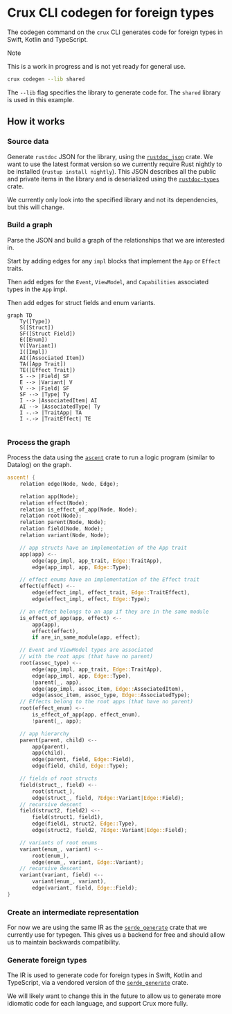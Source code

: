 # Crux CLI codegen for foreign types

The codegen command on the `crux` CLI generates code for foreign types in Swift,
Kotlin and TypeScript.

<!-- prettier-ignore -->
> [!NOTE]
> This is a work in progress and is not yet ready for general use.

```sh
crux codegen --lib shared
```

The `--lib` flag specifies the library to generate code for. The `shared`
library is used in this example.

## How it works

### Source data

Generate `rustdoc` JSON for the library, using the
[`rustdoc_json`][rustdocJsonReference] crate. We want to use the latest format
version so we currently require Rust nightly to be installed
(`rustup install nightly`). This JSON describes all the public and private items
in the library and is deserialized using the
[`rustdoc-types`][rustdocTypesReference] crate.

We currently only look into the specified library and not its dependencies, but
this will change.

### Build a graph

Parse the JSON and build a graph of the relationships that we are interested in.

Start by adding edges for any `impl` blocks that implement the `App` or `Effect`
traits.

Then add edges for the `Event`, `ViewModel`, and `Capabilities` associated types
in the `App` impl.

Then add edges for struct fields and enum variants.

```mermaid
graph TD
    Ty([Type])
    S([Struct])
    SF([Struct Field])
    E([Enum])
    V([Variant])
    I([Impl])
    AI([Associated Item])
    TA([App Trait])
    TE([Effect Trait])
    S --> |Field| SF
    E --> |Variant| V
    V --> |Field| SF
    SF --> |Type| Ty
    I --> |AssociatedItem| AI
    AI --> |AssociatedType| Ty
    I -.-> |TraitApp| TA
    I -.-> |TraitEffect| TE


```

### Process the graph

Process the data using the [`ascent`][ascentCrateReference] crate to run a logic
program (similar to Datalog) on the graph.

```rust
ascent! {
    relation edge(Node, Node, Edge);

    relation app(Node);
    relation effect(Node);
    relation is_effect_of_app(Node, Node);
    relation root(Node);
    relation parent(Node, Node);
    relation field(Node, Node);
    relation variant(Node, Node);

    // app structs have an implementation of the App trait
    app(app) <--
        edge(app_impl, app_trait, Edge::TraitApp),
        edge(app_impl, app, Edge::Type);

    // effect enums have an implementation of the Effect trait
    effect(effect) <--
        edge(effect_impl, effect_trait, Edge::TraitEffect),
        edge(effect_impl, effect, Edge::Type);

    // an effect belongs to an app if they are in the same module
    is_effect_of_app(app, effect) <--
        app(app),
        effect(effect),
        if are_in_same_module(app, effect);

    // Event and ViewModel types are associated
    // with the root apps (that have no parent)
    root(assoc_type) <--
        edge(app_impl, app_trait, Edge::TraitApp),
        edge(app_impl, app, Edge::Type),
        !parent(_, app),
        edge(app_impl, assoc_item, Edge::AssociatedItem),
        edge(assoc_item, assoc_type, Edge::AssociatedType);
    // Effects belong to the root apps (that have no parent)
    root(effect_enum) <--
        is_effect_of_app(app, effect_enum),
        !parent(_, app);

    // app hierarchy
    parent(parent, child) <--
        app(parent),
        app(child),
        edge(parent, field, Edge::Field),
        edge(field, child, Edge::Type);

    // fields of root structs
    field(struct_, field) <--
        root(struct_),
        edge(struct_, field, ?Edge::Variant|Edge::Field);
    // recursive descent
    field(struct2, field2) <--
        field(struct1, field1),
        edge(field1, struct2, Edge::Type),
        edge(struct2, field2, ?Edge::Variant|Edge::Field);

    // variants of root enums
    variant(enum_, variant) <--
        root(enum_),
        edge(enum_, variant, Edge::Variant);
    // recursive descent
    variant(variant, field) <--
        variant(enum_, variant),
        edge(variant, field, Edge::Field);
}
```

### Create an intermediate representation

For now we are using the same IR as the
[`serde_generate`][serdeGenerateReference] crate that we currently use for
typegen. This gives us a backend for free and should allow us to maintain
backwards compatibility.

### Generate foreign types

The IR is used to generate code for foreign types in Swift, Kotlin and
TypeScript, via a vendored version of the
[`serde_generate`][serdeGenerateReference] crate.

We will likely want to change this in the future to allow us to generate more
idiomatic code for each language, and support Crux more fully.

[ascentCrateReference]: https://crates.io/crates/ascent
[rustdocJsonReference]: https://crates.io/crates/rustdoc-json
[rustdocTypesReference]: https://crates.io/crates/rustdoc-types
[serdeGenerateReference]: https://crates.io/crates/serde-generate

